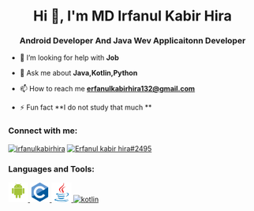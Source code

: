 <h1 align="center">Hi 👋, I'm MD Irfanul Kabir Hira</h1>
<h3 align="center">Android Developer And Java Wev Applicaitonn Developer</h3>

- 🤝 I’m looking for help with **Job**

- 💬 Ask me about **Java,Kotlin,Python**

- 📫 How to reach me **erfanulkabirhira132@gmail.com**

- ⚡ Fun fact **I do not study that much **

<h3 align="left">Connect with me:</h3>
<p align="left">
<a href="[https://instagram.com/irfanulkabirhira](https://www.instagram.com/)" target="blank"><img align="center" src="https://raw.githubusercontent.com/rahuldkjain/github-profile-readme-generator/master/src/images/icons/Social/instagram.svg" alt="irfanulkabirhira" height="30" width="40" /></a>
<a href="https://discord.gg/Erfanul kabir hira#2495" target="blank"><img align="center" src="https://media.tenor.com/YNqsJbmb_yMAAAAd/coding.gif" alt="Erfanul kabir hira#2495" height="30" width="40" /></a>
</p>

<h3 align="left">Languages and Tools:</h3>
<p align="left"> <a href="https://developer.android.com" target="_blank" rel="noreferrer"> <img src="https://raw.githubusercontent.com/devicons/devicon/master/icons/android/android-original-wordmark.svg" alt="android" width="40" height="40"/> </a> <a href="https://www.cprogramming.com/" target="_blank" rel="noreferrer"> <img src="https://raw.githubusercontent.com/devicons/devicon/master/icons/c/c-original.svg" alt="c" width="40" height="40"/> </a> <a href="https://www.java.com" target="_blank" rel="noreferrer"> <img src="https://raw.githubusercontent.com/devicons/devicon/master/icons/java/java-original.svg" alt="java" width="40" height="40"/> </a> <a href="https://kotlinlang.org" target="_blank" rel="noreferrer"> <img src="https://www.vectorlogo.zone/logos/kotlinlang/kotlinlang-icon.svg" alt="kotlin" width="40" height="40"/> </a> </p>

